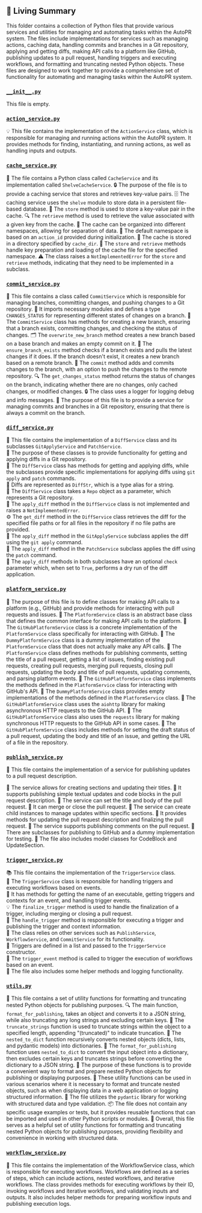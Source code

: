 

<!-- Living README Summary -->
## 🌳 Living Summary

This folder contains a collection of Python files that provide various services and utilities for managing and automating tasks within the AutoPR system. The files include implementations for services such as managing actions, caching data, handling commits and branches in a Git repository, applying and getting diffs, making API calls to a platform like GitHub, publishing updates to a pull request, handling triggers and executing workflows, and formatting and truncating nested Python objects. These files are designed to work together to provide a comprehensive set of functionality for automating and managing tasks within the AutoPR system.


### [`__init__.py`](https://github.com/raphael-francis/AutoPR-internal/tree/main/./autopr/services/__init__.py/)

This file is empty.


### [`action_service.py`](https://github.com/raphael-francis/AutoPR-internal/tree/main/./autopr/services/action_service.py/)

💡 This file contains the implementation of the `ActionService` class, which is responsible for managing and running actions within the AutoPR system. It provides methods for finding, instantiating, and running actions, as well as handling inputs and outputs.


### [`cache_service.py`](https://github.com/raphael-francis/AutoPR-internal/tree/main/./autopr/services/cache_service.py/)

📁 The file contains a Python class called `CacheService` and its implementation called `ShelveCacheService`.
🔒 The purpose of the file is to provide a caching service that stores and retrieves key-value pairs.
🗄️ The caching service uses the `shelve` module to store data in a persistent file-based database.
🔑 The `store` method is used to store a key-value pair in the cache.
🔍 The `retrieve` method is used to retrieve the value associated with a given key from the cache.
📂 The cache can be organized into different namespaces, allowing for separation of data.
📁 The default namespace is based on an `action_id` provided during initialization.
📂 The cache is stored in a directory specified by `cache_dir`.
🔑 The `store` and `retrieve` methods handle key preparation and loading of the cache file for the specified namespace.
⚠️ The class raises a `NotImplementedError` for the `store` and `retrieve` methods, indicating that they need to be implemented in a subclass.


### [`commit_service.py`](https://github.com/raphael-francis/AutoPR-internal/tree/main/./autopr/services/commit_service.py/)

📝 This file contains a class called `CommitService` which is responsible for managing branches, committing changes, and pushing changes to a Git repository.
📁 It imports necessary modules and defines a type `CHANGES_STATUS` for representing different states of changes on a branch.
🔧 The `CommitService` class has methods for creating a new branch, ensuring that a branch exists, committing changes, and checking the status of changes.
🗂️ The `overwrite_new_branch` method creates a new branch based on a base branch and makes an empty commit on it.
🔄 The `ensure_branch_exists` method checks if a branch exists and pulls the latest changes if it does. If the branch doesn't exist, it creates a new branch based on a remote branch.
💾 The `commit` method adds and commits changes to the branch, with an option to push the changes to the remote repository.
🔍 The `get_changes_status` method returns the status of changes on the branch, indicating whether there are no changes, only cached changes, or modified changes.
🔒 The class uses a logger for logging debug and info messages.
📝 The purpose of this file is to provide a service for managing commits and branches in a Git repository, ensuring that there is always a commit on the branch.


### [`diff_service.py`](https://github.com/raphael-francis/AutoPR-internal/tree/main/./autopr/services/diff_service.py/)

📄 This file contains the implementation of a `DiffService` class and its subclasses `GitApplyService` and `PatchService`.  
🔀 The purpose of these classes is to provide functionality for getting and applying diffs in a Git repository.  
🔧 The `DiffService` class has methods for getting and applying diffs, while the subclasses provide specific implementations for applying diffs using `git apply` and `patch` commands.  
📝 Diffs are represented as `DiffStr`, which is a type alias for a string.  
📁 The `DiffService` class takes a `Repo` object as a parameter, which represents a Git repository.  
📝 The `apply_diff` method in the `DiffService` class is not implemented and raises a `NotImplementedError`.  
⚙️ The `get_diff` method in the `DiffService` class retrieves the diff for the specified file paths or for all files in the repository if no file paths are provided.  
📝 The `apply_diff` method in the `GitApplyService` subclass applies the diff using the `git apply` command.  
📝 The `apply_diff` method in the `PatchService` subclass applies the diff using the `patch` command.  
🔧 The `apply_diff` methods in both subclasses have an optional `check` parameter which, when set to `True`, performs a dry run of the diff application.


### [`platform_service.py`](https://github.com/raphael-francis/AutoPR-internal/tree/main/./autopr/services/platform_service.py/)

📝 The purpose of this file is to define classes for making API calls to a platform (e.g., GitHub) and provide methods for interacting with pull requests and issues.
📌 The `PlatformService` class is an abstract base class that defines the common interface for making API calls to the platform.
📌 The `GitHubPlatformService` class is a concrete implementation of the `PlatformService` class specifically for interacting with GitHub.
📌 The `DummyPlatformService` class is a dummy implementation of the `PlatformService` class that does not actually make any API calls.
📌 The `PlatformService` class defines methods for publishing comments, setting the title of a pull request, getting a list of issues, finding existing pull requests, creating pull requests, merging pull requests, closing pull requests, updating the body and title of pull requests, updating comments, and parsing platform events.
📌 The `GitHubPlatformService` class implements the methods defined in the `PlatformService` class for interacting with GitHub's API.
📌 The `DummyPlatformService` class provides empty implementations of the methods defined in the `PlatformService` class.
📌 The `GitHubPlatformService` class uses the `aiohttp` library for making asynchronous HTTP requests to the GitHub API.
📌 The `GitHubPlatformService` class also uses the `requests` library for making synchronous HTTP requests to the GitHub API in some cases.
📌 The `GitHubPlatformService` class includes methods for setting the draft status of a pull request, updating the body and title of an issue, and getting the URL of a file in the repository.


### [`publish_service.py`](https://github.com/raphael-francis/AutoPR-internal/tree/main/./autopr/services/publish_service.py/)

📄 This file contains the implementation of a service for publishing updates to a pull request description. 

🔹 The service allows for creating sections and updating their titles.
🔹 It supports publishing simple textual updates and code blocks in the pull request description.
🔹 The service can set the title and body of the pull request.
🔹 It can merge or close the pull request.
🔹 The service can create child instances to manage updates within specific sections.
🔹 It provides methods for updating the pull request description and finalizing the pull request.
🔹 The service supports publishing comments on the pull request.
🔹 There are subclasses for publishing to GitHub and a dummy implementation for testing.
🔹 The file also includes model classes for CodeBlock and UpdateSection.


### [`trigger_service.py`](https://github.com/raphael-francis/AutoPR-internal/tree/main/./autopr/services/trigger_service.py/)

📚 This file contains the implementation of the `TriggerService` class.  
🔗 The `TriggerService` class is responsible for handling triggers and executing workflows based on events.  
🔁 It has methods for getting the name of an executable, getting triggers and contexts for an event, and handling trigger events.  
💡 The `finalize_trigger` method is used to handle the finalization of a trigger, including merging or closing a pull request.  
📣 The `handle_trigger` method is responsible for executing a trigger and publishing the trigger and context information.  
🔧 The class relies on other services such as `PublishService`, `WorkflowService`, and `CommitService` for its functionality.  
🔗 Triggers are defined in a list and passed to the `TriggerService` constructor.  
🚀 The `trigger_event` method is called to trigger the execution of workflows based on an event.  
📝 The file also includes some helper methods and logging functionality.


### [`utils.py`](https://github.com/raphael-francis/AutoPR-internal/tree/main/./autopr/services/utils.py/)

📄 This file contains a set of utility functions for formatting and truncating nested Python objects for publishing purposes.
🔍 The main function, `format_for_publishing`, takes an object and converts it to a JSON string, while also truncating any long strings and excluding certain keys.
🔄 The `truncate_strings` function is used to truncate strings within the object to a specified length, appending "(truncated)" to indicate truncation.
🔀 The `nested_to_dict` function recursively converts nested objects (dicts, lists, and pydantic models) into dictionaries.
📝 The `format_for_publishing` function uses `nested_to_dict` to convert the input object into a dictionary, then excludes certain keys and truncates strings before converting the dictionary to a JSON string.
🔑 The purpose of these functions is to provide a convenient way to format and prepare nested Python objects for publishing or displaying purposes.
🧩 These utility functions can be used in various scenarios where it is necessary to format and truncate nested objects, such as when displaying data in a web application or logging structured information.
📝 The file utilizes the `pydantic` library for working with structured data and type validation.
📦 The file does not contain any specific usage examples or tests, but it provides reusable functions that can be imported and used in other Python scripts or modules.
🔎 Overall, this file serves as a helpful set of utility functions for formatting and truncating nested Python objects for publishing purposes, providing flexibility and convenience in working with structured data.


### [`workflow_service.py`](https://github.com/raphael-francis/AutoPR-internal/tree/main/./autopr/services/workflow_service.py/)

📝 This file contains the implementation of the WorkflowService class, which is responsible for executing workflows. Workflows are defined as a series of steps, which can include actions, nested workflows, and iterative workflows. The class provides methods for executing workflows by their ID, invoking workflows and iterative workflows, and validating inputs and outputs. It also includes helper methods for preparing workflow inputs and publishing execution logs.

<!-- Living README Summary -->